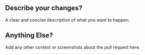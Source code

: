 ## Describe your changes?
A clear and concise description of what you want to happen.

## Anything Else?
Add any other context or screenshots about the pull request here.
